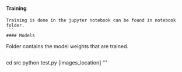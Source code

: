 
#### Training
``` 
Training is done in the jupyter notebook can be found in notebook folder.
 ``
#### Models
```
Folder contains the model weights that are trained.
```

```
cd src
python test.py [images_location]
'''
